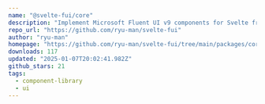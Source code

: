 ```yaml
---
name: "@svelte-fui/core"
description: "Implement Microsoft Fluent UI v9 components for Svelte framework."
repo_url: "https://github.com/ryu-man/svelte-fui"
author: "ryu-man"
homepage: "https://github.com/ryu-man/svelte-fui/tree/main/packages/core#readme"
downloads: 117
updated: "2025-01-07T20:02:41.982Z"
github_stars: 21
tags: 
  - component-library
  - ui
---
```

